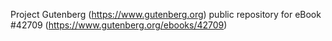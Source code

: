 Project Gutenberg (https://www.gutenberg.org) public repository for eBook #42709 (https://www.gutenberg.org/ebooks/42709)
